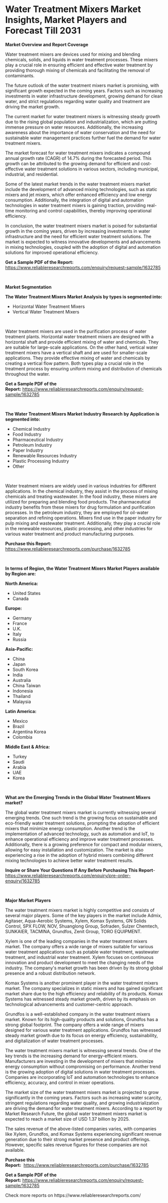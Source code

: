 <p><h1>Water Treatment Mixers Market Insights, Market Players and Forecast Till 2031</h1></p><p><strong>Market Overview and Report Coverage</strong></p>
<p><p>Water treatment mixers are devices used for mixing and blending chemicals, solids, and liquids in water treatment processes. These mixers play a crucial role in ensuring efficient and effective water treatment by providing thorough mixing of chemicals and facilitating the removal of contaminants.</p><p>The future outlook of the water treatment mixers market is promising, with significant growth expected in the coming years. Factors such as increasing investments in water infrastructure development, growing demand for clean water, and strict regulations regarding water quality and treatment are driving the market growth.</p><p>The current market for water treatment mixers is witnessing steady growth due to the rising global population and industrialization, which are putting immense pressure on water resources. Additionally, the increasing awareness about the importance of water conservation and the need for sustainable water management practices further fuel the demand for water treatment mixers.</p><p>The market forecast for water treatment mixers indicates a compound annual growth rate (CAGR) of 14.7% during the forecasted period. This growth can be attributed to the growing demand for efficient and cost-effective water treatment solutions in various sectors, including municipal, industrial, and residential.</p><p>Some of the latest market trends in the water treatment mixers market include the development of advanced mixing technologies, such as static mixers and jet mixers, which offer enhanced efficiency and low energy consumption. Additionally, the integration of digital and automation technologies in water treatment mixers is gaining traction, providing real-time monitoring and control capabilities, thereby improving operational efficiency.</p><p>In conclusion, the water treatment mixers market is poised for substantial growth in the coming years, driven by increasing investments in water infrastructure and the need for efficient water treatment solutions. The market is expected to witness innovative developments and advancements in mixing technologies, coupled with the adoption of digital and automation solutions for improved operational efficiency.</p></p>
<p><strong>Get a Sample PDF of the Report:</strong> <a href="https://www.reliableresearchreports.com/enquiry/request-sample/1632785">https://www.reliableresearchreports.com/enquiry/request-sample/1632785</a></p>
<p>&nbsp;</p>
<p><strong>Market Segmentation</strong></p>
<p><strong>The Water Treatment Mixers Market Analysis by types is segmented into:</strong></p>
<p><ul><li>Horizontal Water Treatment Mixers</li><li>Vertical Water Treatment Mixers</li></ul></p>
<p>&nbsp;</p>
<p><p>Water treatment mixers are used in the purification process of water treatment plants. Horizontal water treatment mixers are designed with a horizontal shaft and provide efficient mixing of water and chemicals. They are suitable for large-scale applications. On the other hand, vertical water treatment mixers have a vertical shaft and are used for smaller-scale applications. They provide effective mixing of water and chemicals by creating a vertical flow pattern. Both types play a crucial role in the treatment process by ensuring uniform mixing and distribution of chemicals throughout the water.</p></p>
<p><strong>Get a Sample PDF of the Report:</strong>&nbsp;<a href="https://www.reliableresearchreports.com/enquiry/request-sample/1632785">https://www.reliableresearchreports.com/enquiry/request-sample/1632785</a></p>
<p>&nbsp;</p>
<p><strong>The Water Treatment Mixers Market Industry Research by Application is segmented into:</strong></p>
<p><ul><li>Chemical Industry</li><li>Food Industry</li><li>Pharmaceutical Industry</li><li>Petroleum Industry</li><li>Paper Industry</li><li>Renewable Resources Industry</li><li>Plastic Processing Industry</li><li>Other</li></ul></p>
<p>&nbsp;</p>
<p><p>Water treatment mixers are widely used in various industries for different applications. In the chemical industry, they assist in the process of mixing chemicals and treating wastewater. In the food industry, these mixers are utilized for preparing and blending food products. The pharmaceutical industry benefits from these mixers for drug formulation and purification processes. In the petroleum industry, they are employed for oil-water separation and refining operations. Mixers find use in the paper industry for pulp mixing and wastewater treatment. Additionally, they play a crucial role in the renewable resources, plastic processing, and other industries for various water treatment and product manufacturing purposes.</p></p>
<p><strong>Purchase this Report:</strong>&nbsp; <a href="https://www.reliableresearchreports.com/purchase/1632785">https://www.reliableresearchreports.com/purchase/1632785</a></p>
<p>&nbsp;</p>
<p><strong>In terms of Region, the Water Treatment Mixers Market Players available by Region are:</strong></p>
<p>
    <p> <strong> North America: </strong>
        <ul>
            <li>United States</li>
            <li>Canada</li>
        </ul>
        </p> 
    <p> <strong> Europe: </strong>
        <ul>
            <li>Germany</li>
            <li>France</li>
            <li>U.K.</li>
            <li>Italy</li>
            <li>Russia</li>
        </ul>
        </p> 
    <p> <strong> Asia-Pacific: </strong>
        <ul>
            <li>China</li>
            <li>Japan</li>
            <li>South Korea</li>
            <li>India</li>
            <li>Australia</li>
            <li>China Taiwan</li>
            <li>Indonesia</li>
            <li>Thailand</li>
            <li>Malaysia</li>
        </ul>
        </p> 
    <p> <strong> Latin America: </strong>
        <ul>
            <li>Mexico</li>
            <li>Brazil</li>
            <li>Argentina Korea</li>
            <li>Colombia</li>
        </ul>
        </p> 
    <p> <strong> Middle East & Africa: </strong>
        <ul>
            <li>Turkey</li>
            <li>Saudi</li>
            <li>Arabia</li>
            <li>UAE</li>
            <li>Korea</li>
        </ul>
    </p>
    </p>
<p>&nbsp;</p>
<p><strong>What are the Emerging Trends in the Global Water Treatment Mixers market?</strong></p>
<p><p>The global water treatment mixers market is currently witnessing several emerging trends. One such trend is the growing focus on sustainable and eco-friendly water treatment solutions, prompting the adoption of efficient mixers that minimize energy consumption. Another trend is the implementation of advanced technology, such as automation and IoT, to enhance operational efficiency and improve water treatment processes. Additionally, there is a growing preference for compact and modular mixers, allowing for easy installation and customization. The market is also experiencing a rise in the adoption of hybrid mixers combining different mixing technologies to achieve better water treatment results.</p></p>
<p><strong>Inquire or Share Your Questions If Any Before Purchasing This Report</strong>- <a href="https://www.reliableresearchreports.com/enquiry/pre-order-enquiry/1632785">https://www.reliableresearchreports.com/enquiry/pre-order-enquiry/1632785</a></p>
<p>&nbsp;</p>
<p><strong>Major Market Players</strong></p>
<p><p>The water treatment mixers market is highly competitive and consists of several major players. Some of the key players in the market include Admix, Agitaser, Aqua-Aerobic Systems, Xylem, Komax Systems, GN Solids Control, SPX FLOW, NOV, Shuanglong Group, Sofraden, Sulzer Chemtech, SUNKAIER, TACMINA, Grundfos, Zenit Group, TORO EQUIPMENT.</p><p>Xylem is one of the leading companies in the water treatment mixers market. The company offers a wide range of mixers suitable for various water treatment applications such as potable water treatment, wastewater treatment, and industrial water treatment. Xylem focuses on continuous innovation and product development to meet the changing needs of the industry. The company's market growth has been driven by its strong global presence and a robust distribution network.</p><p>Komax Systems is another prominent player in the water treatment mixers market. The company specializes in static mixers and has gained significant market share due to the high efficiency and reliability of its products. Komax Systems has witnessed steady market growth, driven by its emphasis on technological advancements and customer-centric approach.</p><p>Grundfos is a well-established company in the water treatment mixers market. Known for its high-quality products and solutions, Grundfos has a strong global footprint. The company offers a wide range of mixers designed for various water treatment applications. Grundfos has witnessed steady market growth due to its focus on energy efficiency, sustainability, and digitalization of water treatment processes.</p><p>The water treatment mixers market is witnessing several trends. One of the key trends is the increasing demand for energy-efficient mixers. Manufacturers are investing in the development of mixers that minimize energy consumption without compromising on performance. Another trend is the growing adoption of digital solutions in water treatment processes. Companies are incorporating IoT and automation technologies to enhance efficiency, accuracy, and control in mixer operations.</p><p>The market size of the water treatment mixers market is projected to grow significantly in the coming years. Factors such as increasing water scarcity, stringent regulations regarding water quality, and growing industrialization are driving the demand for water treatment mixers. According to a report by Market Research Future, the global water treatment mixers market is expected to reach a market size of USD 1.37 billion by 2025.</p><p>The sales revenue of the above-listed companies varies, with companies like Xylem, Grundfos, and Komax Systems experiencing significant revenue generation due to their strong market presence and product offerings. However, specific sales revenue figures for these companies are not available.</p></p>
<p><strong>Purchase this Report:</strong>&nbsp;&nbsp;<a href="https://www.reliableresearchreports.com/purchase/1632785">https://www.reliableresearchreports.com/purchase/1632785</a></p>
<p></p>
<p><strong>Get a Sample PDF of the Report:</strong>&nbsp;<a href="https://www.reliableresearchreports.com/enquiry/request-sample/1632785">https://www.reliableresearchreports.com/enquiry/request-sample/1632785</a></p>
<p>Check more reports on https://www.reliableresearchreports.com/</p>